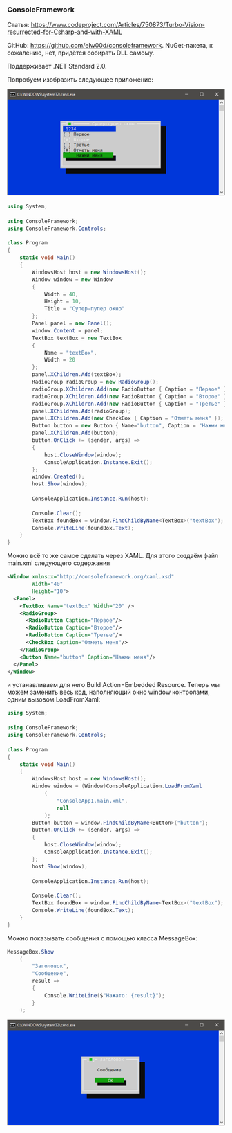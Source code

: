 ﻿### ConsoleFramework

Статья: https://www.codeproject.com/Articles/750873/Turbo-Vision-resurrected-for-Csharp-and-with-XAML

GitHub: https://github.com/elw00d/consoleframework. NuGet-пакета, к сожалению, нет, придётся собирать DLL самому.

Поддерживает .NET Standard 2.0.

Попробуем изобразить следующее приложение:

![consoleframework01](img/consoleframework01.png)

```csharp
using System;
 
using ConsoleFramework;
using ConsoleFramework.Controls;
 
class Program
{
    static void Main()
    {
        WindowsHost host = new WindowsHost();
        Window window = new Window
        {
            Width = 40,
            Height = 10,
            Title = "Супер-пупер окно"
        };
        Panel panel = new Panel();
        window.Content = panel;
        TextBox textBox = new TextBox
        {
            Name = "textBox",
            Width = 20
        };
        panel.XChildren.Add(textBox);
        RadioGroup radioGroup = new RadioGroup();
        radioGroup.XChildren.Add(new RadioButton { Caption = "Первое" });
        radioGroup.XChildren.Add(new RadioButton { Caption = "Второе" });
        radioGroup.XChildren.Add(new RadioButton { Caption = "Третье" });
        panel.XChildren.Add(radioGroup);
        panel.XChildren.Add(new CheckBox { Caption = "Отметь меня" });
        Button button = new Button { Name="button", Caption = "Нажми меня" };
        panel.XChildren.Add(button);
        button.OnClick += (sender, args) =>
        {
            host.CloseWindow(window);
            ConsoleApplication.Instance.Exit();
        };
        window.Created();
        host.Show(window);
 
        ConsoleApplication.Instance.Run(host);
 
        Console.Clear();
        TextBox foundBox = window.FindChildByName<TextBox>("textBox");
        Console.WriteLine(foundBox.Text);
    }
}
```

Можно всё то же самое сделать через XAML. Для этого создаём файл main.xml следующего содержания

```xml
<Window xmlns:x="http://consoleframework.org/xaml.xsd"
        Width="40"
        Height="10">
  <Panel>
    <TextBox Name="textBox" Width="20" />
    <RadioGroup>
      <RadioButton Caption="Первое"/>
      <RadioButton Caption="Второе"/>
      <RadioButton Caption="Третье"/>
      <CheckBox Caption="Отметь меня"/>
    </RadioGroup>
    <Button Name="button" Caption="Нажми меня"/>
  </Panel>
</Window>
```

и устанавливаем для него Build Action=Embedded Resource. Теперь мы можем заменить весь код, наполняющий окно window контролами, одним вызовом LoadFromXaml:

```csharp
using System;
 
using ConsoleFramework;
using ConsoleFramework.Controls;
 
class Program
{
    static void Main()
    {
        WindowsHost host = new WindowsHost();
        Window window = (Window)ConsoleApplication.LoadFromXaml
            (
                "ConsoleApp1.main.xml",
                null
            );
        Button button = window.FindChildByName<Button>("button");
        button.OnClick += (sender, args) =>
        {
            host.CloseWindow(window);
            ConsoleApplication.Instance.Exit();
        };
        host.Show(window);
 
        ConsoleApplication.Instance.Run(host);
 
        Console.Clear();
        TextBox foundBox = window.FindChildByName<TextBox>("textBox");
        Console.WriteLine(foundBox.Text);
    }
}
```

Можно показывать сообщения с помощью класса MessageBox:

```csharp
MessageBox.Show
    (
        "Заголовок",
        "Сообщение",
        result =>
        {
            Console.WriteLine($"Нажато: {result}");
        }
    );
```

![consoleframework02](img/consoleframework02.png)
